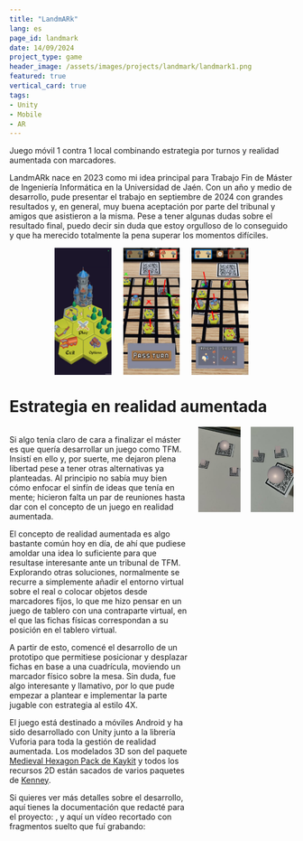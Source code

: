 ```yaml
---
title: "LandmARk"
lang: es
page_id: landmark
date: 14/09/2024
project_type: game
header_image: /assets/images/projects/landmark/landmark1.png
featured: true
vertical_card: true
tags:
- Unity
- Mobile
- AR
---
```


<div class="quote-shadowbox">
  Juego móvil 1 contra 1 local combinando estrategia por turnos y realidad aumentada con marcadores.
</div>
<!--content-->

LandmARk nace en 2023 como mi idea principal para Trabajo Fin de Máster de Ingeniería Informática en la Universidad de
Jaén. Con un año y medio de desarrollo, pude presentar el trabajo en septiembre de 2024 con grandes resultados y, en
general, muy buena aceptación por parte del tribunal y amigos que asistieron a la misma. Pese a tener algunas dudas
sobre el resultado final, puedo decir sin duda que estoy orgulloso de lo conseguido y que ha merecido totalmente la pena
superar los momentos difíciles.

<div
  style="display: flex; flex-direction: row; justify-content: center; align-items: center; gap: 1.3rem; margin-bottom: 1.3em">
  <img src="/assets/images/projects/landmark/landmark0.png" style="width: 20%;">
  <img src="/assets/images/projects/landmark/landmark1.png" style="width: 20%;">
  <img src="/assets/images/projects/landmark/landmark2.png" style="width: 20%;">
</div>

<h1>Estrategia en realidad aumentada</h1>

<div style="display: flex; flex-direction: row; gap: 1.3em">
  <div style="flex: 1 1 auto">
    <p>
      Si algo tenía claro de cara a finalizar el máster es que quería desarrollar un juego como TFM. Insistí en ello y,
      por suerte, me dejaron plena libertad pese a tener otras alternativas ya planteadas. Al principio no sabía muy
      bien
      cómo enfocar el sinfín de ideas que tenía en mente; hicieron falta un par de reuniones hasta dar con el concepto
      de
      un juego en realidad aumentada.
    </p>
    <p>
      El concepto de realidad aumentada es algo bastante común hoy en día, de ahí que pudiese amoldar una idea lo
      suficiente para que resultase interesante ante un tribunal de TFM. Explorando otras soluciones, normalmente se
      recurre a simplemente añadir el entorno virtual sobre el real o colocar objetos desde marcadores fijos, lo que me
      hizo pensar en un juego de tablero con una contraparte virtual, en el que las fichas físicas correspondan a su
      posición en el tablero virtual.
    </p>
    <p>
      A partir de esto, comencé el desarrollo de un prototipo que permitiese posicionar y desplazar fichas en base a una
      cuadrícula, moviendo un marcador físico sobre la mesa. Sin duda, fue algo interesante y llamativo, por lo que pude
      empezar a plantear e implementar la parte jugable con estrategia al estilo 4X.
    </p>
    <p>
      El juego está destinado a móviles Android y ha sido desarrollado con Unity junto a la librería Vuforia para toda
      la gestión de realidad aumentada. Los modelados 3D son del paquete <a href="https://kaylousberg.itch.io/kaykit-medieval-hexagon">
      Medieval Hexagon Pack de Kaykit</a> y todos los recursos 2D están sacados de varios paquetes de <a href="https://kenney.nl/">Kenney</a>.
    </p>
    <p>
      Si quieres ver más detalles sobre el desarrollo, aquí tienes la documentación que redacté para el proyecto: <a href="/assets/files/projects/landmark/jcfpTFM.pdf" target="_blank"><i class="fa-solid fa-file-pdf"></i></a>, y aquí un vídeo recortado con fragmentos suelto que fuí grabando: <a href="https://www.youtube.com/watch?v=Roc0nupi_bs" target="_blank"><i class="fa-brands fa-youtube"></i></a>
    </p>
  </div>
  <div style="flex: 0 0 15%">
    <img src="/assets/images/projects/landmark/arMarkerTest1.jpg" />
  </div>
  <div style="flex: 0 0 15%">
    <img src="/assets/images/projects/landmark/arMarkerTest2.jpg" />
  </div>
</div>

